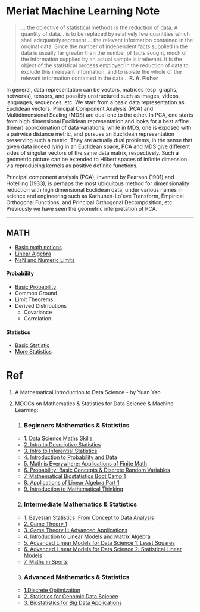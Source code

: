 # Meriat Machine Learning Note

> ... the objective of statistical methods is the reduction of data. A quantity of data... is to be replaced by relatively few quantities which shall adequately represent ... the relevant information contained in the original data. Since the number of independent facts supplied in the data is usually far greater than the number of facts sought, much of the information supplied by an actual sample is irrelevant. It is the object of
the statistical process employed in the reduction of data to exclude this irrelevant information, and to isolate the whole of the relevant
information contained in the data...  **R. A. Fisher**

In general, data representation can be vectors, matrices (esp. graphs, networks), tensors, and possibly unstructured such as images, videos, languages, sequences, etc. We start from a basic data representation as Euclidean vectors. Principal Component Analysis (PCA) and Multidimensional
Scaling (MDS) are dual one to the other. In PCA, one starts from high dimensional Euclidean representation and looks for a best affine (linear) approximation of data variations; while in MDS, one is exposed with a pairwise distance metric, and pursues an Euclidean representation preserving such a metric. They are actually dual problems, in the sense that given data indeed lying in an Euclidean space, PCA and MDS give different sides of singular vectors of the same data matrix, respectively. Such a geometric picture can be extended to Hilbert spaces of infinite dimension
via reproducing kernels as positive definite functions.

Principal component analysis (PCA), invented by Pearson (1901) and Hotelling (1933), is perhaps the most ubiquitous method for dimensionality reduction with high dimensional Euclidean data, under various names in science and engineering such as Karhunen-Lo`eve Transform, Empirical Orthogonal Functions, and Principal Orthogonal Decomposition, etc. Previously we have seen the geometric interpretation of PCA.

---

## MATH

* [Basic math notions](/Basic-Math.ipynb)
* [Linear Algebra](/Linear-Algebra.ipynb)
* [NaN and Numeric Limits](/NaN-and-Numeric-Limits.ipynb)

#### Probability
* [Basic Probability](/Basic-Probability.ipynb)
* Common Ground
* Limit Theorems
* Derived Distributions
    * Covariance
    * Correlation
#### Statistics
* [Basic Statistic](/Basic-Statistic.ipynb)
* [More Statistics](/Statistics.ipynb)


# Ref

1. A Mathematical Introduction to Data Science - by Yuan Yao

2. MOOCs on Mathematics & Statistics for Data Science & Machine Learning:
    1. ### Beginners Mathematics & Statistics
    * [1. Data Science Maths Skills](https://www.coursera.org/learn/datasciencemathskills)
    * [2. Intro to Descriptive Statistics](https://www.udacity.com/course/intro-to-descriptive-statistics--ud827)
    * [3. Intro to Inferential Statistics](https://www.udacity.com/course/intro-to-inferential-statistics--ud201)
    * [4. Introduction to Probability and Data](https://www.coursera.org/learn/probability-intro)
    * [5. Math is Everywhere: Applications of Finite Math](https://www.udemy.com/math-is-everywhere-applications-of-finite-math/)
    * [6. Probability: Basic Concepts & Discrete Random Variables](https://www.edx.org/course/probability-basic-concepts-discrete-purduex-416-1x)
    * [7. Mathematical Biostatistics Boot Camp 1](https://www.coursera.org/learn/biostatistics)
    * [8. Applications of Linear Algebra Part 1](https://www.edx.org/course/applications-linear-algebra-part-1-davidsonx-d003x-1)
    * [9. Introduction to Mathematical Thinking](https://www.coursera.org/learn/mathematical-thinking)

    2. ### Intermediate Mathematics & Statistics
    * [1. Bayesian Statistics: From Concept to Data Analysis](https://www.coursera.org/learn/bayesian-statistics)
    * [2. Game Theory 1](https://www.coursera.org/learn/game-theory-1)
    * [3. Game Theory II: Advanced Applications](https://www.coursera.org/learn/game-theory-2)
    * [4. Introduction to Linear Models and Matrix Algebra](https://www.edx.org/course/introduction-linear-models-matrix-harvardx-ph525-2x-0)
    * [5. Advanced Linear Models for Data Science 1: Least Squares](https://www.coursera.org/learn/linear-models)
    * [6. Advanced Linear Models for Data Science 2: Statistical Linear Models](https://www.coursera.org/learn/linear-models-2)
    * [7. Maths in Sports](https://www.edx.org/course/math-sports-notredamex-mat150x#!)

    3. ### Advanced Mathematics & Statistics
    * [1.Discrete Optimization](https://www.coursera.org/learn/discrete-optimization)
    * [2. Statistics for Genomic Data Science](https://www.coursera.org/learn/statistical-genomics)
    * [3. Biostatistics for Big Data Applications](https://www.edx.org/course/biostatistics-big-data-applications-utmbx-stat101x#!)

